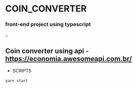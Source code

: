 # COIN_CONVERTER

### front-end project using typescript

<img src="https://github.com/JohnsCoder/coin-converter/blob/main/src/assets/coin-converter%20desktop.gif" style="height:5px;">

## Coin converter using api - https://economia.awesomeapi.com.br/

- SCRIPTS 


``yarn start`` 
